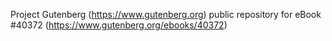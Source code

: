 Project Gutenberg (https://www.gutenberg.org) public repository for eBook #40372 (https://www.gutenberg.org/ebooks/40372)
